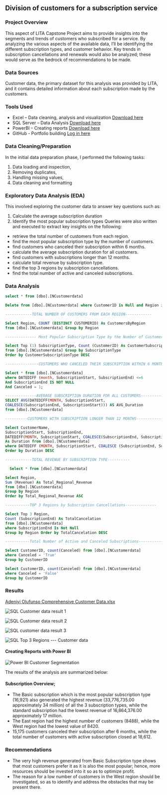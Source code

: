 ## Division of customers for a subscription service

### Project Overview
This aspect of LITA Capstone Project aims to provide insights into the segments and trends of customers who subscribed for a service. By analyzing the various aspects of the available data, I’ll be identifying the different subscription types, and customer behavior. Key trends in subscription cancellations and renewals would also be analyzed; these would serve as the bedrock of recommendations to be made.   

### Data Sources
Customer data, the primary dataset for this analysis was provided by LITA, and it contains detailed information about each subscription made by the customers.

### Tools Used
- Excel – Data cleaning, analysis and visualization [Download here](https://microsoft.com)
- SQL Server – Data Analysis [Download here](https://www.microsoft.com/en-us/sql-server/sql-server-downloads)
- PowerBI – Creating reports [Download here](https://www.microsoft./power-bi/downloads)
-	GitHub - Portfolio building [Log in here](https://github.com/)

### Data Cleaning/Preparation
In the initial data preparation phase, I performed the following tasks:
1.	Data loading and inspection,
2.	Removing duplicates,
3.	Handling missing values,
4.	Data cleaning and formatting

### Exploratory Data Analysis (EDA)
This involved exploring the customer data to answer key questions such as:
1. Calculate the average subscription duration
2. Identify the most popular subscription types
Queries were also written and executed to extract key insights on the following:
-	retrieve the total number of customers from each region. 
-	find the most popular subscription type by the number of customers.
-	find customers who canceled their subscription within 6 months. 
-	calculate the average subscription duration for all customers. 
-	find customers with subscriptions longer than 12 months. 
-	calculate total revenue by subscription type. 
-	find the top 3 regions by subscription cancellations. 
-	find the total number of active and canceled subscriptions.

### Data Analysis
```SQL
select * from [dbo].[NCustomerdata] 

Delete from [dbo].[NCustomerdata] where CustomerID is Null and Region is Null and SubscriptionType is Null 

------------TOTAL NUMBER OF CUSTOMERS FROM EACH REGION------------

Select Region, COUNT (DISTINCT CUSTOMERID) As CustomersByRegion
from [dbo].[NCustomerdata] Group by Region

-------------- Most Popular Subscription Type by the Number of Customers-------------

Select Top (1) SubscriptionType, Count (CustomerID) As CustomerSubscriptionType
from [dbo].[NCustomerdata] Group by SubscriptionType
Order by CustomerSubscriptionType DESC  

---------------CUSTOMERS WHO CANCELED THEIR SUBSCRIPTION WITHIN 6 MONTHS---------

Select * from [dbo].[NCustomerdata] 
where DATEDIFF (month, SubscriptionStart, SubscriptionEnd) <=6
And SubscriptionEnd IS NOT NULL
And Canceled = 1;

--------------AVERAGE SUBSCRIPTION DURATION FOR ALL CUSTOMERS------------------
SELECT AVG(DATEDIFF(MONTH, SubscriptionStart,
COALESCE(SubscriptionEnd, SubscriptionStart))) AS AVG_Duration
from [dbo].[NCustomerdata] 

----------CUSTOMERS WITH SUBSCRIPTION LONGER THAN 12 MONTHS---------------

Select CustomerName,
SubscriptionStart, SubscriptionEnd,
DATEDIFF(MONTH, SubscriptionStart, COALESCE(SubscriptionEnd, SubscriptionStart))
As Duration from [dbo].[NCustomerdata] 
where DATEDIFF (MONTH, SubscriptionStart, COALESCE (SubscriptionEnd, SubscriptionStart))<=12
Order by Duration DESC

------------TOTAL REVENUE BY SUBSCRIPTION TYPE----------

  Select * from [dbo].[NCustomerdata]

Select Region,
Sum (Revenue) As Total_Regional_Revenue
from [dbo].[NCustomerdata]
Group by Region
Order by Total_Regional_Revenue ASC

-----------TOP 3 Regions by Subscription Cancellations--------------

Select Top 3 Region,
Count (SubscriptionEnd) As TotalCancelation 
from [dbo].[NCustomerdata]
where SubscriptionEnd Is Not Null
Group by Region Order by TotalCancelation DESC

-----------Total Number of Active and Canceled Subscriptions-------------

Select CustomerID, count(Canceled) from [dbo].[NCustomerdata] 
where Canceled = 'True'
Group by CustomerID

Select CustomerID, count(Canceled) from [dbo].[NCustomerdata] 
where Canceled = 'False'
Group by CustomerID
```

### Results 

[Adeniyi Olufunso Comprehensive Customer Data.xlsx](https://github.com/user-attachments/files/17690059/Adeniyi.Olufunso.Comprehensive.Customer.Data.xlsx)


![SQL Customer data result 1](https://github.com/user-attachments/assets/6fc7ca6f-240c-47ea-8629-9142c7e8930c)


![SQL Customer data result 2](https://github.com/user-attachments/assets/ef5f3561-7a5b-468d-8655-e18ef2d50475)


![SQL customer data result 3](https://github.com/user-attachments/assets/4af15ea3-5a60-4eb4-86c0-e4951a5da9e0)


![SQL Top 3 Regions --- Customer data](https://github.com/user-attachments/assets/48e714e6-752e-4796-8a2c-94fc440ec167)

#### Creating Reports with Power BI

![Power BI Customer Segmentation](https://github.com/user-attachments/assets/952c1eb2-d822-43ed-a37a-1d3077de5d56)

The results of the analysis are summarized below:
#### Subscription Overview;
- The Basic subscription which is the most popular subscription type (16,921) also generated the highest revenue (33,776,735.00 approximately 34 million) of all the 3 subscription types, while the standard subscription had the lowest revenue of 16,864,376.00 approximately 17 million.  
- The East region had the highest number of customers (8488), while the West region had the lowest value of 8420.      
- 15,175 customers canceled their subscription after 6 months, while the total number of customers with active subscription closed at 18,612.
### Recommendations
- The very high revenue generated from Basic Subscription type shows that most customers prefer it as it is also the most popular; hence, more resources should be invested into it so as to optimize profit. 
- The reason for a low number of customers in the West region should be investigated, so as to identify and address the obstacles that may be present there. 
